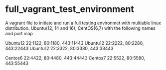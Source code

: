 # full_vagrant_test_environment
A vagrant file to initiate and run a full testing environmet with multiable linux distribution. Ubuntu(12, 14 and 16), CentOS(6,7)
with the following names and port map

Ubuntu12  22:1122,   80:1180,   443:11443
Ubuntu12  22:2222,   80:2280,   443:22443
Ubuntu12  22:3322,   80:3380,   443:33443

Centos6   22:4422,   80:4480,   443:44443
Centos7   22:5522,   80:5580,   443:55443
